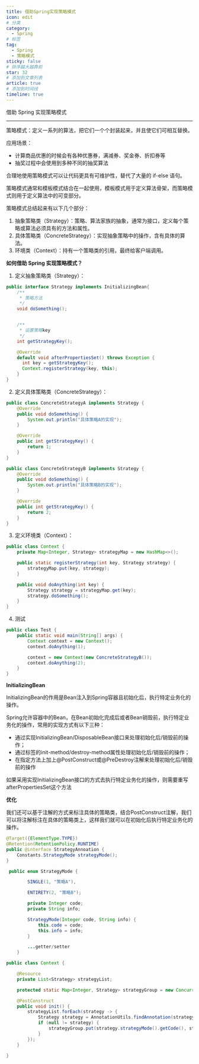 ```yaml
---
title: 借助Spring实现策略模式
icon: edit
# 分类
category:
  - Spring
# 标签
tag:
  - Spring
  - 策略模式
sticky: false
# 排序越大越靠前
star: 32
# 添加到文章列表
article: true
# 添加到时间线
timeline: true
---
```


借助 Spring 实现策略模式

---

策略模式：定义一系列的算法，把它们一个个封装起来，并且使它们可相互替换。

应用场景：

- 计算商品优惠的时候会有各种优惠券，满减券、奖金券、折扣券等
- 抽奖过程中会使用到多种不同的抽奖算法

合理地使用策略模式可以让代码更具有可维护性，替代了大量的 if-else 语句。

策略模式通常和模板模式结合在一起使用，模板模式用于定义算法骨架，而策略模式则用于定义算法中的可变部分。

策略模式总结起来有以下几个部分：

1. 抽象策略类（Strategy）：策略、算法家族的抽象，通常为接口，定义每个策略或算法必须具有的方法和属性。
2. 具体策略类（ConcreteStrategy）：实现抽象策略中的操作，含有具体的算法。
3. 环境类（Context）：持有一个策略类的引用，最终给客户端调用。

**如何借助 Spring 实现策略模式？**

1. 定义抽象策略类（Strategy）：

```java
public interface Strategy implements InitializingBean{
    /**
     * 策略方法
     */
    void doSomething();


    /**
     * 设置策略key
     */
    int getStrategyKey();

    @Override
    default void afterPropertiesSet() throws Exception {
      int key = getStrategyKey();
      Context.registerStrategy(key, this);
    }
}
```

2. 定义具体策略类（ConcreteStrategy）：

```java
public class ConcreteStrategyA implements Strategy {
    @Override
    public void doSomething() {
        System.out.println("具体策略A的实现");
    }

    @Override
    public int getStrategyKey() {
        return 1;
    }
}
```

```java
public class ConcreteStrategyB implements Strategy {
    @Override
    public void doSomething() {
        System.out.println("具体策略B的实现");
    }

    @Override
    public int getStrategyKey() {
        return 2;
    }
}
```

3. 定义环境类（Context）：

```java
public class Context {
    private Map<Integer, Strategy> strategyMap = new HashMap<>();

    public static registerStrategy(int key, Strategy strategy) {
        strategyMap.put(key, strategy);
    }

    public void doAnything(int key) {
        Strategy strategy = strategyMap.get(key);
        strategy.doSomething();
    }
}
```

4. 测试

```java
public class Test {
    public static void main(String[] args) {
        Context context = new Context();
        context.doAnything(1);

        context = new Context(new ConcreteStrategyB());
        context.doAnything(2);
    }
}
```

**InitializingBean**

InitializingBean的作用是Bean注入到Spring容器且初始化后，执行特定业务化的操作。

Spring允许容器中的Bean，在Bean初始化完成后或者Bean销毁前，执行特定业务化的操作，常用的实现方式有以下三种：

- 通过实现InitializingBean/DisposableBean接口来处理初始化后/销毁前的操作；
- 通过标签的init-method/destroy-method属性处理初始化后/销毁前的操作；
- 在指定方法上加上@PostConstruct或@PreDestroy注解来处理初始化后/销毁前的操作

如果采用实现InitializingBean接口的方式去执行特定业务化的操作，则需要重写afterPropertiesSet这个方法

**优化**

我们还可以基于注解的方式来标注具体的策略类，结合PostConstruct注解，我们可以将注解标注在具体的策略类上，这样我们就可以在初始化后执行特定业务化的操作。

```java
@Target({ElementType.TYPE})
@Retention(RetentionPolicy.RUNTIME)
public @interface StrategyAnnoation {
    Constants.StrategyMode strategyMode();
}
```

```java
 public enum StrategyMode {

        SINGLE(1, "策略A"),

        ENTIRETY(2, "策略B");

        private Integer code;
        private String info;

        StrategyMode(Integer code, String info) {
            this.code = code;
            this.info = info;
        }

        ...getter/setter
    }
```

```java
public class Context {

    @Resource
    private List<Strategy> strategyList;

    protected static Map<Integer, Strategy> strategyGroup = new ConcurrentHashMap<>();

    @PostConstruct
    public void init() {
        strategyList.forEach(strategy -> {
            Strategy strategy = AnnotationUtils.findAnnotation(strategy.getClass(), StrategyAnnoation.class);
            if (null != strategy) {
                strategyGroup.put(strategy.strategyMode().getCode(), strategy);
            }
        });
    }

}
````